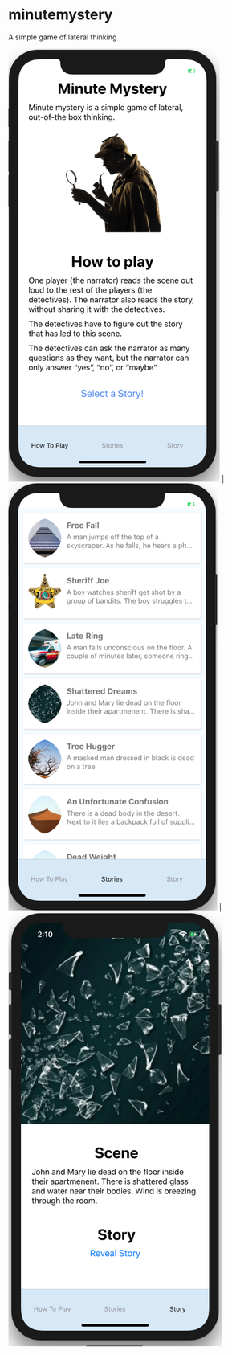 # minutemystery
A simple game of lateral thinking

![HomeScreen](app/assets/img/scrn1.png) | ![Stories](app/assets/img/scrn2.png) | ![Story](app/assets/img/scrn3.png)
